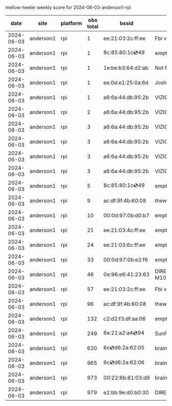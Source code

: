 mellow-heeler weekly score for 2024-06-03-anderson1-rpi

|date|site|platform|obs total|bssid|ssid|lat|lng|
|--|--|--|--|--|--|--|--|
|2024-06-03|anderson1|rpi|1|ee:21:03:2c:ff:ee|Fbi van 13|40.41746|-122.24048|
|2024-06-03|anderson1|rpi|1|8c:85:80:1c:cd:49|empty_ssid|40.41746|-122.24048|
|2024-06-03|anderson1|rpi|1|1e:be:b3:64:d2:ab|Not For You |40.41746|-122.24048|
|2024-06-03|anderson1|rpi|1|ee:0d:e1:25:0a:6d|JoshLily|40.41746|-122.24048|
|2024-06-03|anderson1|rpi|1|a6:6a:44:db:95:2b|VIZIOCastAudio5226|40.41746|-122.24048|
|2024-06-03|anderson1|rpi|2|a6:6a:44:db:95:2b|VIZIOCastAudio8957|40.41746|-122.24048|
|2024-06-03|anderson1|rpi|3|a6:6a:44:db:95:2b|VIZIOCastAudio5618|40.41746|-122.24048|
|2024-06-03|anderson1|rpi|3|a6:6a:44:db:95:2b|VIZIOCastAudio8125|40.41746|-122.24048|
|2024-06-03|anderson1|rpi|3|a6:6a:44:db:95:2b|VIZIOCastAudio6145|40.41746|-122.24048|
|2024-06-03|anderson1|rpi|3|a6:6a:44:db:95:2b|VIZIOCastAudio7205|40.41746|-122.24048|
|2024-06-03|anderson1|rpi|5|8c:85:80:1c:cd:49|empty_ssid|40.41746|-122.24048|
|2024-06-03|anderson1|rpi|9|ac:df:9f:4b:60:08|theweef|40.41746|-122.24048|
|2024-06-03|anderson1|rpi|10|00:0d:97:0b:d0:b7|empty_ssid|40.41746|-122.24048|
|2024-06-03|anderson1|rpi|21|ee:21:03:4c:ff:ee|empty_ssid|40.41746|-122.24048|
|2024-06-03|anderson1|rpi|24|ee:21:03:6c:ff:ee|empty_ssid|40.41746|-122.24048|
|2024-06-03|anderson1|rpi|33|00:0d:97:0b:e2:f6|empty_ssid|40.41746|-122.24048|
|2024-06-03|anderson1|rpi|46|0e:96:e6:41:23:63|DIRECT-63-HP M102 LaserJet|40.41746|-122.24048|
|2024-06-03|anderson1|rpi|57|ee:21:03:2c:ff:ee|Fbi van 13|40.41746|-122.24048|
|2024-06-03|anderson1|rpi|96|ac:df:9f:4b:60:08|theweef|40.41746|-122.24048|
|2024-06-03|anderson1|rpi|132|c2:d2:f3:df:aa:06|empty_ssid|40.41746|-122.24048|
|2024-06-03|anderson1|rpi|249|6e:21:a2:a4:cd:94|SunPower21450|40.41746|-122.24048|
|2024-06-03|anderson1|rpi|630|6c:cd:d6:2a:62:05|braingang2_5GEXT|40.41746|-122.24048|
|2024-06-03|anderson1|rpi|965|6c:cd:d6:2a:62:06|braingang2_2GEXT|40.41746|-122.24048|
|2024-06-03|anderson1|rpi|973|00:22:6b:81:03:d9|braingang2|40.41746|-122.24048|
|2024-06-03|anderson1|rpi|979|e2:bb:9e:d0:b0:30|DIRECT-9ED03030|40.41746|-122.24048|
